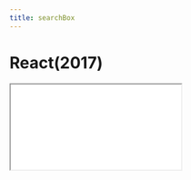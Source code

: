 ```yaml
---
title: searchBox
---
```


# React(2017)

<iframe src='/html/reactjs/demo/components/searchBox/searchBox.html'></iframe>